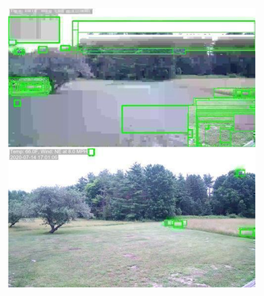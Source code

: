 ![20200714-162601-165606](in/20200714/20200714-162601-165606_0_.jpg)
![20200714-165611-172616](in/20200714/20200714-165611-172616_0_.jpg)
